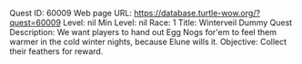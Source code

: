 Quest ID: 60009
Web page URL: https://database.turtle-wow.org/?quest=60009
Level: nil
Min Level: nil
Race: 1
Title: Winterveil Dummy Quest
Description: We want players to hand out Egg Nogs for'em to feel them warmer in the cold winter nights, because Elune wills it.
Objective: Collect their feathers for reward.
